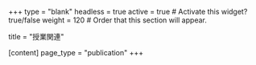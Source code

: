 +++
type = "blank"
headless = true
active = true  # Activate this widget? true/false
weight = 120  # Order that this section will appear.

title = "授業関連"

[content]
  page_type = "publication"
+++
